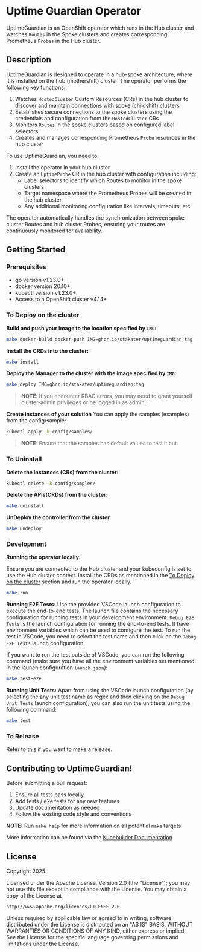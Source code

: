# Uptime Guardian Operator
UptimeGuardian is an OpenShift operator which runs in the Hub cluster and watches `Routes` in the Spoke clusters and creates corresponding Prometheus `Probes` in the Hub cluster.

## Description
UptimeGuardian is designed to operate in a hub-spoke architecture, where it is installed on the hub (mothershift) cluster. The operator performs the following key functions:

1. Watches `HostedCluster` Custom Resources (CRs) in the hub cluster to discover and maintain connections with spoke (childshift) clusters
2. Establishes secure connections to the spoke clusters using the credentials and configuration from the `HostedCluster` CRs
3. Monitors `Routes` in the spoke clusters based on configured label selectors
4. Creates and manages corresponding Prometheus `Probe` resources in the hub cluster

To use UptimeGuardian, you need to:
1. Install the operator in your hub cluster
2. Create an `UptimeProbe` CR in the hub cluster with configuration including:
   - Label selectors to identify which Routes to monitor in the spoke clusters
   - Target namespace where the Prometheus Probes will be created in the hub cluster
   - Any additional monitoring configuration like intervals, timeouts, etc.

The operator automatically handles the synchronization between spoke cluster Routes and hub cluster Probes, ensuring your routes are continuously monitored for availability.

## Getting Started

### Prerequisites
- go version v1.23.0+
- docker version 20.10+.
- kubectl version v1.23.0+.
- Access to a OpenShift cluster v4.14+

### To Deploy on the cluster
**Build and push your image to the location specified by `IMG`:**

```sh
make docker-build docker-push IMG=ghcr.io/stakater/uptimeguardian:tag
```

**Install the CRDs into the cluster:**

```sh
make install
```

**Deploy the Manager to the cluster with the image specified by `IMG`:**

```sh
make deploy IMG=ghcr.io/stakater/uptimeguardian:tag
```

> **NOTE**: If you encounter RBAC errors, you may need to grant yourself cluster-admin
privileges or be logged in as admin.

**Create instances of your solution**
You can apply the samples (examples) from the config/sample:

```sh
kubectl apply -k config/samples/
```

>**NOTE**: Ensure that the samples has default values to test it out.

### To Uninstall
**Delete the instances (CRs) from the cluster:**

```sh
kubectl delete -k config/samples/
```

**Delete the APIs(CRDs) from the cluster:**

```sh
make uninstall
```

**UnDeploy the controller from the cluster:**

```sh
make undeploy
```

### Development

**Running the operator locally:**

Ensure you are connected to the Hub cluster and your kubeconfig is set to use the Hub cluster context.
Install the CRDs as mentioned in the [To Deploy on the cluster](#to-deploy-on-the-cluster) section and run the operator locally.

```sh
make run
```

**Running E2E Tests:**
Use the provided VSCode launch configuration to execute the end-to-end tests. The launch file contains the necessary configuration for running tests in your development environment. `Debug E2E Tests` is the launch configuration for running the end-to-end tests. It have environment variables which can be used to configure the test. To run the test in VSCode, you need to select the test name and then click on the `Debug E2E Tests` launch configuration.

If you want to run the test outside of VSCode, you can run the following command (make sure you have all the environment variables set mentioned in the launch configuration `launch.json`):

```sh
make test-e2e
```

**Running Unit Tests:**
Apart from using the VSCode launch configuration (by selecting the any unit test name as regex and then clicking on the `Debug Unit Tests` launch configuration), you can also run the unit tests using the following command:

```sh
make test
```

### To Release
Refer to [this](DEPLOY.md) if you want to make a release.

## Contributing to UptimeGuardian!

Before submitting a pull request:
1. Ensure all tests pass locally
2. Add tests / e2e tests for any new features
3. Update documentation as needed
4. Follow the existing code style and conventions

**NOTE:** Run `make help` for more information on all potential `make` targets

More information can be found via the [Kubebuilder Documentation](https://book.kubebuilder.io/introduction.html)

## License

Copyright 2025.

Licensed under the Apache License, Version 2.0 (the "License");
you may not use this file except in compliance with the License.
You may obtain a copy of the License at

    http://www.apache.org/licenses/LICENSE-2.0

Unless required by applicable law or agreed to in writing, software
distributed under the License is distributed on an "AS IS" BASIS,
WITHOUT WARRANTIES OR CONDITIONS OF ANY KIND, either express or implied.
See the License for the specific language governing permissions and
limitations under the License.

